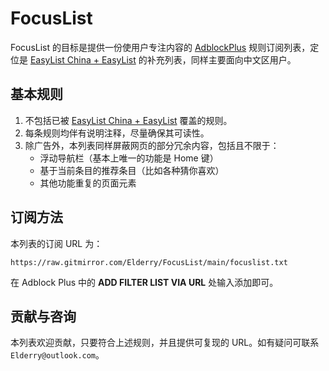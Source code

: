 # FocusList
FocusList 的目标是提供一份使用户专注内容的 [AdblockPlus](https://adblockplus.org/) 规则订阅列表，定位是 [EasyList China + EasyList](https://github.com/easylist/easylistchina/) 的补充列表，同样主要面向中文区用户。

## 基本规则
1. 不包括已被 [EasyList China + EasyList](https://github.com/easylist/easylistchina/) 覆盖的规则。
1. 每条规则均伴有说明注释，尽量确保其可读性。
1. 除广告外，本列表同样屏蔽网页的部分冗余内容，包括且不限于：
    - 浮动导航栏（基本上唯一的功能是 Home 键）
    - 基于当前条目的推荐条目（比如各种猜你喜欢）
    - 其他功能重复的页面元素

## 订阅方法
本列表的订阅 URL 为：
```
https://raw.gitmirror.com/Elderry/FocusList/main/focuslist.txt
```
在 Adblock Plus 中的 **ADD FILTER LIST VIA URL** 处输入添加即可。

## 贡献与咨询
本列表欢迎贡献，只要符合上述规则，并且提供可复现的 URL。如有疑问可联系 `Elderry@outlook.com`。
